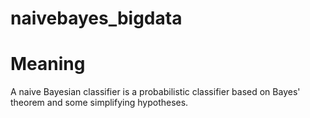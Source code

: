 # naivebayes_bigdata

# Meaning
A naive Bayesian classifier is a probabilistic classifier based on Bayes' theorem and some simplifying hypotheses.
